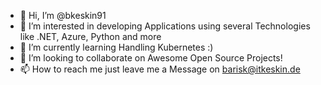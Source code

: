 - 👋 Hi, I’m @bkeskin91
- 👀 I’m interested in developing Applications using several Technologies like .NET, Azure, Python and more
- 🌱 I’m currently learning Handling Kubernetes :)
- 💞️ I’m looking to collaborate on Awesome Open Source Projects!
- 📫 How to reach me just leave me a Message on barisk@itkeskin.de

<!---
bkeskin91/bkeskin91 is a ✨ special ✨ repository because its `README.md` (this file) appears on your GitHub profile.
You can click the Preview link to take a look at your changes.
--->
